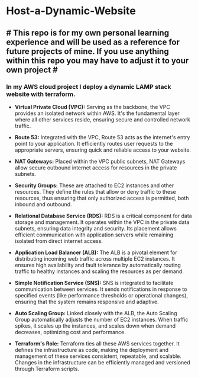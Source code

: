 # Host-a-Dynamic-Website
<h2># This repo is for my own personal learning experience and will be used as a reference for future projects of mine. If you use anything within this repo you may have to adjust it to your own project #</h2>
<h3>In my AWS cloud project I deploy a dynamic LAMP stack website with terraform.</h3>


* <b>Virtual Private Cloud (VPC):</b> Serving as the backbone, the VPC provides an isolated network within AWS. It's the fundamental layer where all other services reside, ensuring secure and controlled network traffic.

* <b>Route 53:</b> Integrated with the VPC, Route 53 acts as the internet's entry point to your application. It efficiently routes user requests to the appropriate servers, ensuring quick and reliable access to your website.

* <b>NAT Gateways:</b> Placed within the VPC public subnets, NAT Gateways allow secure outbound internet access for resources in the private subnets.

* <b>Security Groups:</b> These are attached to EC2 instances and other resources. They define the rules that allow or deny traffic to these resources, thus ensuring that only authorized access is permitted, both inbound and outbound.

* <b>Relational Database Service (RDS):</b> RDS is a critical component for data storage and management. It operates within the VPC in the private data subnets, ensuring data integrity and security. Its placement allows efficient communication with application servers while remaining isolated from direct internet access.

* <b>Application Load Balancer (ALB):</b> The ALB is a pivotal element for distributing incoming web traffic across multiple EC2 instances. It ensures high availability and fault tolerance by automatically routing traffic to healthy instances and scaling the resources as per demand.

* <b>Simple Notification Service (SNS):</b> SNS is integrated to facilitate communication between services. It sends notifications in response to specified events (like performance thresholds or operational changes), ensuring that the system remains responsive and adaptive.

* <b>Auto Scaling Group:</b> Linked closely with the ALB, the Auto Scaling Group automatically adjusts the number of EC2 instances. When traffic spikes, it scales up the instances, and scales down when demand decreases, optimizing cost and performance.

* <b>Terraform's Role:</b> Terraform ties all these AWS services together. It defines the infrastructure as code, making the deployment and management of these services consistent, repeatable, and scalable. Changes in the infrastructure can be efficiently managed and versioned through Terraform scripts.
